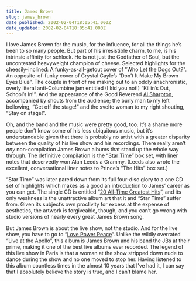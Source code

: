 ```yaml
---
title: James Brown
slug: james_brown
date_published: 2002-02-04T18:05:41.000Z
date_updated: 2002-02-04T18:05:41.000Z
---
```


I love James Brown for the music, for the influence, for all the things he’s been to so many people. But part of his irresistible charm, to me, is his intrinsic affinity for schlock. He is not just the Godfather of Soul, but the uncontested heavyweight champion of cheese. Selected highlights for the cheesily-inclined: A funky-as-all-getout cover of "Who Let the Dogs Out?". An opposite-of-funky cover of Crystal Gayle’s “Don’t It Make My Brown Eyes Blue”. The couple in front of me making out to an oddly anachronistic, overly literal anti-Columbine jam entitled (I kid you not!) “Killin’s Out, School’s In!”. And the appearance of the Good Reverend [Al Sharpton](http://www.dashes.com/anil/index.php?blogarch/2000_11_01_archive.php#1486480), accompanied by shouts from the audience; the burly man to my left bellowing, “Get off the stage!” and the svelte woman to my right shouting, “Stay on stage!”.

Oh, and the band and the music were pretty good, too. It’s a shame more people don’t know some of his less ubiquitous music, but it’s understandable given that there is probably no artist with a greater disparity between the quality of his live show and his recordings. There really aren’t *any* non-compilation James Brown albums that stand up the whole way through. The definitive compilation is the “[Star Time](http://www.amazon.com/exec/obidos/ASIN/B000001G1E/electronicfro-20)” box set, with liner notes that deservedly won Alan Leeds a Grammy. (Leeds also wrote the excellent, conversational liner notes to Prince’s “The Hits” box set.)

“Star Time” was later pared down from its full four-disc glory to a one CD set of highlights which makes as a good an introduction to James’ career as you can get. The single CD is entitled “[20 All-Time Greatest Hits](http://www.amazon.com/exec/obidos/ASIN/B000001DUP/electronicfro-20)“, and its only weakness is the unattractive album art that it and “Star Time” suffer from. Given its subject’s own proclivity for excess at the expense of aesthetics, the artwork is forgiveable, though, and you can’t go wrong with studio versions of nearly every great James Brown song.

But James Brown is about the live show, not the studio. And for the live show, you have to go to “[Love Power Peace](http://www.amazon.com/exec/obidos/ASIN/B000001DWX/electronicfro-20)“. Unlike the wildly overrated “Live at the Apollo”, this album is James Brown and his band the JBs at their prime, making it one of the best live albums ever recorded. The legend of this live show in Paris is that a woman at the show stripped down nude to dance during the show and no one moved to stop her. Having listened to this album countless times in the almost 10 years that I’ve had it, I can say that I absolutely believe the story is true, and I can’t blame her.
